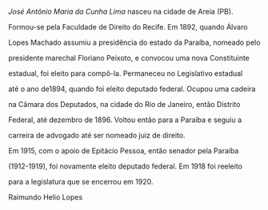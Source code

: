 

*José Antônio Maria da Cunha Lima* nasceu na cidade de Areia (PB).



Formou-se pela Faculdade de Direito do Recife. Em 1892, quando Álvaro

Lopes Machado assumiu a presidência do estado da Paraíba, nomeado pelo

presidente marechal Floriano Peixoto, e convocou uma nova Constituinte

estadual, foi eleito para compô-la. Permaneceu no Legislativo estadual

até o ano de1894, quando foi eleito deputado federal. Ocupou uma cadeira

na Câmara dos Deputados, na cidade do Rio de Janeiro, então Distrito

Federal, até dezembro de 1896. Voltou então para a Paraíba e seguiu a

carreira de advogado até ser nomeado juiz de direito.



Em 1915, com o apoio de Epitácio Pessoa, então senador pela Paraíba

(1912-1919), foi novamente eleito deputado federal. Em 1918 foi reeleito

para a legislatura que se encerrou em 1920.



Raimundo Helio Lopes



